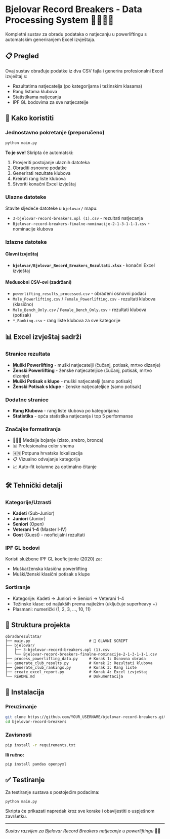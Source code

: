 # Bjelovar Record Breakers - Data Processing System 🏋️‍♂️🇭🇷

Kompletni sustav za obradu podataka o natjecanju u powerliftingu s automatskim generiranjem Excel izvještaja.

## 📋 Pregled

Ovaj sustav obrađuje podatke iz dva CSV fajla i generira profesionalni Excel izvještaj s:
- Rezultatima natjecatelja (po kategorijama i težinskim klasama)
- Rang listama klubova
- Statistikama natjecanja
- IPF GL bodovima za sve natjecatelje

## 🚀 Kako koristiti

### Jednostavno pokretanje (preporučeno)
```bash
python main.py
```

**To je sve!** Skripta će automatski:
1. Provjeriti postojanje ulaznih datoteka
2. Obraditi osnovne podatke
3. Generirati rezultate klubova
4. Kreirati rang liste klubova  
5. Stvoriti konačni Excel izvještaj

### Ulazne datoteke
Stavite sljedeće datoteke u `bjelovar/` mapu:
- `3-bjelovar-record-breakers.opl (1).csv` - rezultati natjecanja
- `Bjelovar-record-breakers-finalne-nominacije-2-1-3-1-1-1.csv` - nominacije klubova

### Izlazne datoteke

#### Glavni izvještaj
- **`bjelovar/Bjelovar_Record_Breakers_Rezultati.xlsx`** - konačni Excel izvještaj

#### Međusobni CSV-ovi (zadržani)
- `powerlifting_results_processed.csv` - obrađeni osnovni podaci
- `Male_Powerlifting.csv` / `Female_Powerlifting.csv` - rezultati klubova (klasično)
- `Male_Bench_Only.csv` / `Female_Bench_Only.csv` - rezultati klubova (potisak)
- `*_Ranking.csv` - rang liste klubova za sve kategorije

## 📊 Excel izvještaj sadrži

### Stranice rezultata
- **Muški Powerlifting** - muški natjecatelji (čučanj, potisak, mrtvo dizanje)
- **Ženski Powerlifting** - ženske natjecateljice (čučanj, potisak, mrtvo dizanje)  
- **Muški Potisak s klupe** - muški natjecatelji (samo potisak)
- **Ženski Potisak s klupe** - ženske natjecateljice (samo potisak)

### Dodatne stranice
- **Rang Klubova** - rang liste klubova po kategorijama
- **Statistika** - opća statistika natjecanja i top 5 performanse

### Značajke formatiranja
- 🥇🥈🥉 Medalje bojanje (zlato, srebro, bronca)
- 📊 Profesionalna color shema
- 🇭🇷 Potpuna hrvatska lokalizacija
- 📋 Vizualno odvajanje kategorija
- 📈 Auto-fit kolumne za optimalno čitanje

## 🛠️ Tehnički detalji

### Kategorije/Uzrasti
- **Kadeti** (Sub-Junior)
- **Juniori** (Junior)  
- **Seniori** (Open)
- **Veterani 1-4** (Master I-IV)
- **Gost** (Guest) - neoficijalni rezultati

### IPF GL bodovi
Koristi službene IPF GL koeficijente (2020) za:
- Muška/ženska klasična powerlifting
- Muški/ženski klasični potisak s klupe

### Sortiranje
- Kategorije: Kadeti → Juniori → Seniori → Veterani 1-4
- Težinske klase: od najlakših prema najtežim (uključuje superheavy +)
- Plasmani: numerički (1, 2, 3, ..., 10, 11)

## 📁 Struktura projekta
```
obradarezultata/
├── main.py                          # 🎯 GLAVNI SCRIPT
├── bjelovar/
│   ├── 3-bjelovar-record-breakers.opl (1).csv
│   └── Bjelovar-record-breakers-finalne-nominacije-2-1-3-1-1-1.csv  
├── process_powerlifting_data.py     # Korak 1: Osnovna obrada
├── generate_club_results.py         # Korak 2: Rezultati klubova
├── generate_club_rankings.py        # Korak 3: Rang liste
├── create_excel_report.py           # Korak 4: Excel izvještaj
└── README.md                        # Dokumentacija
```

## 🔧 Instalacija

### Preuzimanje
```bash
git clone https://github.com/YOUR_USERNAME/bjelovar-record-breakers.git
cd bjelovar-record-breakers
```

### Zavisnosti
```bash
pip install -r requirements.txt
```

**Ili ručno:**
```bash
pip install pandas openpyxl
```

## ✅ Testiranje
Za testiranje sustava s postojećim podacima:
```bash
python main.py
```

Skripta će prikazati napredak kroz sve korake i obavijestiti o uspješnom završetku.

---
*Sustav razvijen za Bjelovar Record Breakers natjecanje u powerliftingu* 🏋️‍♂️ 